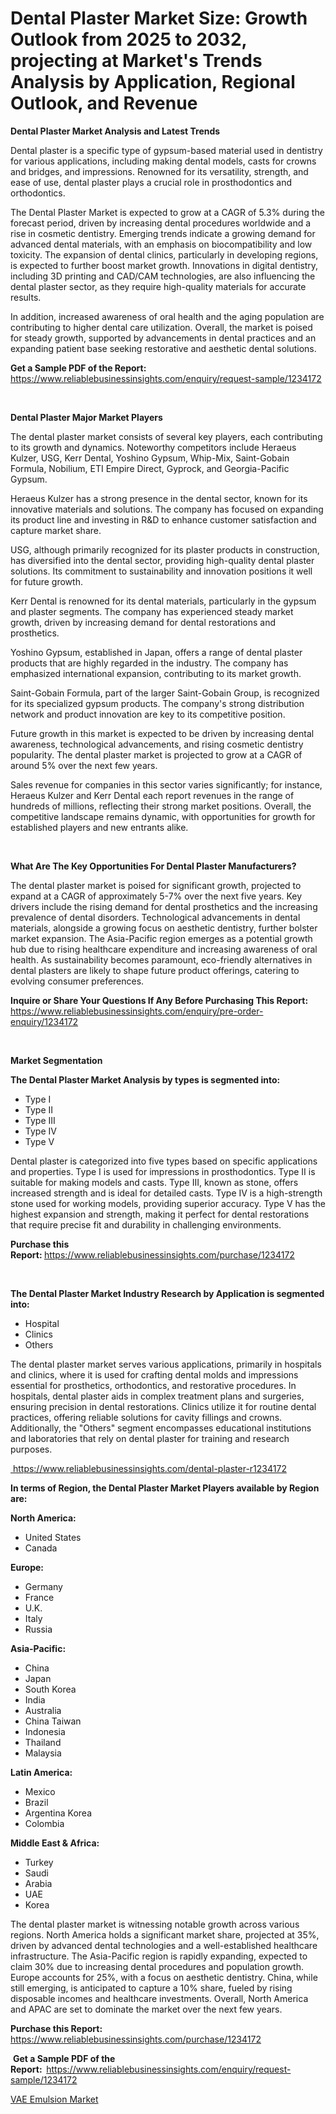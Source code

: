 <p><h1>Dental Plaster Market Size: Growth Outlook from 2025 to 2032, projecting at Market's Trends Analysis by Application, Regional Outlook, and Revenue</h1></p><p><strong>Dental Plaster Market Analysis and Latest Trends</strong></p>
<p><p>Dental plaster is a specific type of gypsum-based material used in dentistry for various applications, including making dental models, casts for crowns and bridges, and impressions. Renowned for its versatility, strength, and ease of use, dental plaster plays a crucial role in prosthodontics and orthodontics.</p><p>The Dental Plaster Market is expected to grow at a CAGR of 5.3% during the forecast period, driven by increasing dental procedures worldwide and a rise in cosmetic dentistry. Emerging trends indicate a growing demand for advanced dental materials, with an emphasis on biocompatibility and low toxicity. The expansion of dental clinics, particularly in developing regions, is expected to further boost market growth. Innovations in digital dentistry, including 3D printing and CAD/CAM technologies, are also influencing the dental plaster sector, as they require high-quality materials for accurate results.</p><p>In addition, increased awareness of oral health and the aging population are contributing to higher dental care utilization. Overall, the market is poised for steady growth, supported by advancements in dental practices and an expanding patient base seeking restorative and aesthetic dental solutions.</p></p>
<p><strong>Get a Sample PDF of the Report:&nbsp;</strong> <a href="https://www.reliablebusinessinsights.com/enquiry/request-sample/1234172?utm_campaign=2716&utm_medium=2&utm_source=Github&utm_content=ia&utm_term=02042025&utm_id=dental-plaster">https://www.reliablebusinessinsights.com/enquiry/request-sample/1234172</a></p>
<p>&nbsp;</p>
<p><strong>Dental Plaster Major Market Players</strong></p>
<p><p>The dental plaster market consists of several key players, each contributing to its growth and dynamics. Noteworthy competitors include Heraeus Kulzer, USG, Kerr Dental, Yoshino Gypsum, Whip-Mix, Saint-Gobain Formula, Nobilium, ETI Empire Direct, Gyprock, and Georgia-Pacific Gypsum. </p><p>Heraeus Kulzer has a strong presence in the dental sector, known for its innovative materials and solutions. The company has focused on expanding its product line and investing in R&D to enhance customer satisfaction and capture market share. </p><p>USG, although primarily recognized for its plaster products in construction, has diversified into the dental sector, providing high-quality dental plaster solutions. Its commitment to sustainability and innovation positions it well for future growth.</p><p>Kerr Dental is renowned for its dental materials, particularly in the gypsum and plaster segments. The company has experienced steady market growth, driven by increasing demand for dental restorations and prosthetics. </p><p>Yoshino Gypsum, established in Japan, offers a range of dental plaster products that are highly regarded in the industry. The company has emphasized international expansion, contributing to its market growth.</p><p>Saint-Gobain Formula, part of the larger Saint-Gobain Group, is recognized for its specialized gypsum products. The company's strong distribution network and product innovation are key to its competitive position.</p><p>Future growth in this market is expected to be driven by increasing dental awareness, technological advancements, and rising cosmetic dentistry popularity. The dental plaster market is projected to grow at a CAGR of around 5% over the next few years.</p><p>Sales revenue for companies in this sector varies significantly; for instance, Heraeus Kulzer and Kerr Dental each report revenues in the range of hundreds of millions, reflecting their strong market positions. Overall, the competitive landscape remains dynamic, with opportunities for growth for established players and new entrants alike.</p></p>
<p>&nbsp;</p>
<p><strong>What Are The Key Opportunities For Dental Plaster Manufacturers?</strong></p>
<p><p>The dental plaster market is poised for significant growth, projected to expand at a CAGR of approximately 5-7% over the next five years. Key drivers include the rising demand for dental prosthetics and the increasing prevalence of dental disorders. Technological advancements in dental materials, alongside a growing focus on aesthetic dentistry, further bolster market expansion. The Asia-Pacific region emerges as a potential growth hub due to rising healthcare expenditure and increasing awareness of oral health. As sustainability becomes paramount, eco-friendly alternatives in dental plasters are likely to shape future product offerings, catering to evolving consumer preferences.</p></p>
<p><strong>Inquire or Share Your Questions If Any Before Purchasing This Report:</strong> <a href="https://www.reliablebusinessinsights.com/enquiry/pre-order-enquiry/1234172?utm_campaign=2716&utm_medium=2&utm_source=Github&utm_content=ia&utm_term=02042025&utm_id=dental-plaster">https://www.reliablebusinessinsights.com/enquiry/pre-order-enquiry/1234172</a></p>
<p>&nbsp;</p>
<p><strong>Market Segmentation</strong></p>
<p><strong>The Dental Plaster Market Analysis by types is segmented into:</strong></p>
<p><ul><li>Type I</li><li>Type II</li><li>Type III</li><li>Type IV</li><li>Type V</li></ul></p>
<p><p>Dental plaster is categorized into five types based on specific applications and properties. Type I is used for impressions in prosthodontics. Type II is suitable for making models and casts. Type III, known as stone, offers increased strength and is ideal for detailed casts. Type IV is a high-strength stone used for working models, providing superior accuracy. Type V has the highest expansion and strength, making it perfect for dental restorations that require precise fit and durability in challenging environments.</p></p>
<p><strong>Purchase this Report:&nbsp;</strong><a href="https://www.reliablebusinessinsights.com/purchase/1234172?utm_campaign=2716&utm_medium=2&utm_source=Github&utm_content=ia&utm_term=02042025&utm_id=dental-plaster">https://www.reliablebusinessinsights.com/purchase/1234172</a></p>
<p>&nbsp;</p>
<p><strong>The Dental Plaster Market Industry Research by Application is segmented into:</strong></p>
<p><ul><li>Hospital</li><li>Clinics</li><li>Others</li></ul></p>
<p><p>The dental plaster market serves various applications, primarily in hospitals and clinics, where it is used for crafting dental molds and impressions essential for prosthetics, orthodontics, and restorative procedures. In hospitals, dental plaster aids in complex treatment plans and surgeries, ensuring precision in dental restorations. Clinics utilize it for routine dental practices, offering reliable solutions for cavity fillings and crowns. Additionally, the "Others" segment encompasses educational institutions and laboratories that rely on dental plaster for training and research purposes.</p></p>
<p><a href="https://www.reliablebusinessinsights.com/dental-plaster-r1234172?utm_campaign=2716&utm_medium=2&utm_source=Github&utm_content=ia&utm_term=02042025&utm_id=dental-plaster">&nbsp;https://www.reliablebusinessinsights.com/dental-plaster-r1234172</a></p>
<p><strong>In terms of Region, the Dental Plaster Market Players available by Region are:</strong></p>
<p>
    <p> <strong> North America: </strong>
        <ul>
            <li>United States</li>
            <li>Canada</li>
        </ul>
        </p> 
    <p> <strong> Europe: </strong>
        <ul>
            <li>Germany</li>
            <li>France</li>
            <li>U.K.</li>
            <li>Italy</li>
            <li>Russia</li>
        </ul>
        </p> 
    <p> <strong> Asia-Pacific: </strong>
        <ul>
            <li>China</li>
            <li>Japan</li>
            <li>South Korea</li>
            <li>India</li>
            <li>Australia</li>
            <li>China Taiwan</li>
            <li>Indonesia</li>
            <li>Thailand</li>
            <li>Malaysia</li>
        </ul>
        </p> 
    <p> <strong> Latin America: </strong>
        <ul>
            <li>Mexico</li>
            <li>Brazil</li>
            <li>Argentina Korea</li>
            <li>Colombia</li>
        </ul>
        </p> 
    <p> <strong> Middle East & Africa: </strong>
        <ul>
            <li>Turkey</li>
            <li>Saudi</li>
            <li>Arabia</li>
            <li>UAE</li>
            <li>Korea</li>
        </ul>
    </p>
    </p>
<p><p>The dental plaster market is witnessing notable growth across various regions. North America holds a significant market share, projected at 35%, driven by advanced dental technologies and a well-established healthcare infrastructure. The Asia-Pacific region is rapidly expanding, expected to claim 30% due to increasing dental procedures and population growth. Europe accounts for 25%, with a focus on aesthetic dentistry. China, while still emerging, is anticipated to capture a 10% share, fueled by rising disposable incomes and healthcare investments. Overall, North America and APAC are set to dominate the market over the next few years.</p></p>
<p><strong>Purchase this Report: </strong><a href="https://www.reliablebusinessinsights.com/purchase/1234172?utm_campaign=2716&utm_medium=2&utm_source=Github&utm_content=ia&utm_term=02042025&utm_id=dental-plaster">https://www.reliablebusinessinsights.com/purchase/1234172</a></p>
<p>&nbsp;<strong>Get a Sample PDF of the Report:&nbsp;&nbsp;</strong><a href="https://www.reliablebusinessinsights.com/enquiry/request-sample/1234172?utm_campaign=2716&utm_medium=2&utm_source=Github&utm_content=ia&utm_term=02042025&utm_id=dental-plaster">https://www.reliablebusinessinsights.com/enquiry/request-sample/1234172</a></p>
<p><strong></strong></p>
<p><p><a href="https://github.com/stephaniwo144/Market-Research-Report-List-1/blob/main/vae-emulsion-market.md?utm_campaign=2716&utm_medium=2&utm_source=Github&utm_content=ia&utm_term=02042025&utm_id=dental-plaster">VAE Emulsion Market</a></p></p>